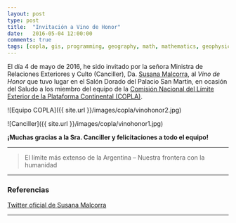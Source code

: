 ```yaml
---
layout: post
type: post
title:  "Invitación a Vino de Honor"
date:   2016-05-04 12:00:00
comments: true
tags: [copla, gis, programming, geography, math, mathematics, geophysics, stepanov, knuth, stroustrup, generic, genericprogramming, generic programming, genericity, concepts, c++, cpp, c, java, dotnet, c#, csharp, python, ruby, javascript, haskell, dlang, rust, golang, eiffel]
---
```



El día 4 de mayo de 2016, he sido invitado por la señora Ministra de Relaciones Exteriores y Culto (Canciller), Da. [Susana Malcorra](https://twitter.com/SusanaMalcorra), al _Vino de Honor_ que tuvo lugar en el Salón Dorado del Palacio San Martín, en ocasión del Saludo a los miembro del equipo de la [Comisión Nacional del Límite Exterior de la Plataforma Continental (COPLA)](http://www.plataformaargentina.gov.ar/).

![Equipo COPLA]({{ site.url }}/images/copla/vinohonor2.jpg)

![Canciller]({{ site.url }}/images/copla/vinohonor1.jpg)

**¡Muchas gracias a la Sra. Canciller y felicitaciones a todo el equipo!**

---

> El límite más extenso de la Argentina – Nuestra frontera con la humanidad

---

### Referencias

[Twitter oficial de Susana Malcorra](https://twitter.com/SusanaMalcorra/status/727976624239554560)

---
